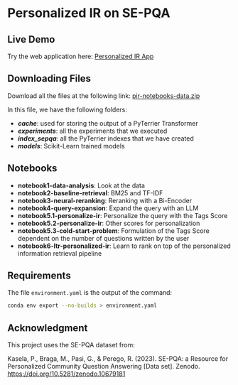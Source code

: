 # Personalized IR on SE-PQA

## Live Demo

Try the web application here: [Personalized IR App](https://personalized-ir.streamlit.app/)

## Downloading Files

Download all the files at the following link: [pir-notebooks-data.zip](https://drive.google.com/file/d/1f-R3uzit6zxAfESgPRusiXLo3qE0isf1/view?usp=sharing)

In this file, we have the following folders:

- **_cache_**: used for storing the output of a PyTerrier Transformer
- **_experiments_**: all the experiments that we executed
- **_index_sepqa_**: all the PyTerrier indexes that we have created
- **_models_**: Scikit-Learn trained models

## Notebooks

- **notebook1-data-analysis**: Look at the data
- **notebook2-baseline-retrieval**: BM25 and TF-IDF
- **notebook3-neural-reranking**: Reranking with a Bi-Encoder
- **notebook4-query-expansion**: Expand the query with an LLM
- **notebook5.1-personalize-ir**: Personalize the query with the Tags Score
- **notebook5.2-personalize-ir**: Other scores for personalization
- **notebook5.3-cold-start-problem**: Formulation of the Tags Score dependent on the number of questions written by the user
- **notebook6-ltr-personalized-ir**: Learn to rank on top of the personalized information retrieval pipeline

## Requirements

The file `environment.yaml` is the output of the command:

```bash
conda env export --no-builds > environment.yaml
```

## Acknowledgment

This project uses the SE-PQA dataset from:

Kasela, P., Braga, M., Pasi, G., & Perego, R. (2023). SE-PQA: a Resource for Personalized Community Question Answering [Data set]. Zenodo. <https://doi.org/10.5281/zenodo.10679181>

